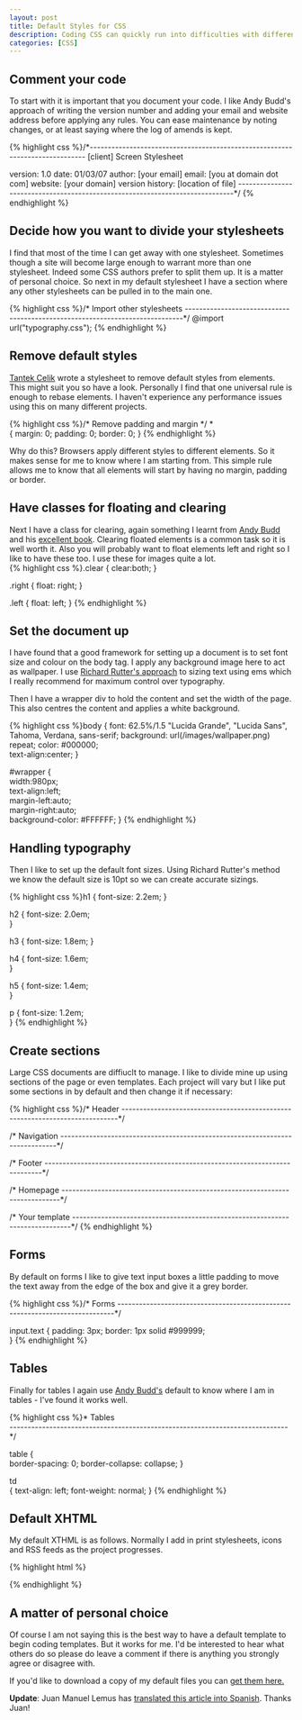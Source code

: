 ```yaml
--- 
layout: post
title: Default Styles for CSS
description: Coding CSS can quickly run into difficulties with different browsers interpreting code in different ways. Designs will never look the same in every browser but you can help yourself by using a default style set when you start coding.
categories: [CSS]
---
```

## Comment your code

To start with it is important that you document your code. I like Andy Budd's approach of writing the version number and adding your email and website address before applying any rules. You can ease maintenance by noting changes, or at least saying where the log of amends is kept. 

{% highlight css %}/*----------------------------------------------------------------------------- 
[client] Screen Stylesheet 

version:   1.0 
date:      01/03/07 
author:    [your email] 
email:     [you at domain dot com] 
website:   [your domain] 
version history: [location of file] 
-----------------------------------------------------------------------------*/
{% endhighlight %}

## Decide how you want to divide your stylesheets

I find that most of the time I can get away with one stylesheet. Sometimes though a site will become large enough to warrant more than one stylesheet. Indeed some CSS authors prefer to split them up. It is a matter of personal choice. So next in my default stylesheet I have a section where any other stylesheets can be pulled in to the main one. 

{% highlight css %}/* Import other stylesheets 
-----------------------------------------------------------------------------*/ 
@import url("typography.css");
{% endhighlight %}

## Remove default styles

[Tantek Celik][1] wrote a stylesheet to remove default styles from elements. This might suit you so have a look. Personally I find that one universal rule is enough to rebase elements. I haven't experience any performance issues using this on many different projects. 

{% highlight css %}/* Remove padding and margin */ 
*  
    { 
    margin: 0; 
    padding: 0; 
    border: 0; 
}
{% endhighlight %}

Why do this? Browsers apply different styles to different elements. So it makes sense for me to know where I am starting from. This simple rule allows me to know that all elements will start by having no margin, padding or border.

## Have classes for floating and clearing

Next I have a class for clearing, again something I learnt from [Andy Budd][2] and his [excellent book][3]. Clearing floated elements is a common task so it is well worth it. Also you will probably want to float elements left and right so I like to have these too. I use these for images quite a lot.  
{% highlight css %}.clear 
    { 
    clear:both; 
} 

.right 
    { 
    float: right; 
} 

.left 
    { 
    float: left; 
}
{% endhighlight %}

## Set the document up

I have found that a good framework for setting up a document is to set font size and colour on the body tag. I apply any background image here to act as wallpaper. I use [Richard Rutter's approach][4] to sizing text using ems which I really recommend for maximum control over typography.

Then I have a wrapper div to hold the content and set the width of the page. This also centres the content and applies a white background. 

{% highlight css %}body 
    { 
    font: 62.5%/1.5  "Lucida Grande", "Lucida Sans", Tahoma, Verdana, sans-serif; 
    background: url(/images/wallpaper.png) repeat; 
    color: #000000;     
    text-align:center; 
} 

#wrapper 
    {  
    width:980px;  
    text-align:left;   
    margin-left:auto;  
    margin-right:auto;  
    background-color: #FFFFFF; 
}
{% endhighlight %} 

## Handling typography

Then I like to set up the default font sizes. Using Richard Rutter's method we know the default size is 10pt so we can create accurate sizings. 

{% highlight css %}h1 
    { 
    font-size: 2.2em; 
} 
     
h2 
    { 
    font-size: 2.0em;     
} 
     
h3 
    { 
    font-size: 1.8em; 
} 
     
h4 
    { 
    font-size: 1.6em;     
} 
     
h5 
    { 
    font-size: 1.4em;     
} 
     
p 
    { 
    font-size: 1.2em;     
}
{% endhighlight %}
## Create sections

Large CSS documents are diffiuclt to manage. I like to divide mine up using sections of the page or even templates. Each project will vary but I like put some sections in by default and then change it if necessary: 

{% highlight css %}/* Header 
-----------------------------------------------------------------------------*/ 

/* Navigation 
-----------------------------------------------------------------------------*/ 

/* Footer 
-----------------------------------------------------------------------------*/ 

/* Homepage 
-----------------------------------------------------------------------------*/ 

/* Your template 
-----------------------------------------------------------------------------*/
{% endhighlight %} 

## Forms

By default on forms I like to give text input boxes a little padding to move the text away from the edge of the box and give it a grey border. 

{% highlight css %}/* Forms 
-----------------------------------------------------------------------------*/ 

input.text 
  { 
  padding: 3px; 
  border: 1px solid #999999;     
}
{% endhighlight %}

## Tables

Finally for tables I again use [Andy Budd's][2] default to know where I am in tables - I've found it works well. 

{% highlight css %}* Tables  
-----------------------------------------------------------------------------*/ 

table 
  {  
  border-spacing: 0; 
  border-collapse: collapse; 
} 

td  
  { 
  text-align: left; 
  font-weight: normal; 
}
{% endhighlight %}

## Default XHTML

My default XTHML is as follows. Normally I add in print stylesheets, icons and RSS feeds as the project progresses. 

{% highlight html %}<!DOCTYPE html PUBLIC "-//W3C//DTD XHTML 1.1//EN" "http://www.w3.org/TR/xhtml11/DTD/xhtml11.dtd"> 
<html xmlns="http://www.w3.org/1999/xhtml" xml:lang="en" lang="en"> 
<head> 
    <title>Page title here</title> 
    <style type="text/css" media="screen">@import "/css/screen.css";</style> 
    <meta name="DC.title" content="Title here" /> 
    <meta name="DC.subject" content="Keywords here" /> 
    <meta name="DC.description" content="Description here" /> 
    <meta name="DC.format" content="text/html" /> 
    <meta name="DC.publisher" content="Publisher here" /> 
    <meta name="DC.language" content="en" /> 
    <meta http-equiv="Content-Type" content="text/html;charset=UTF-8" /> 
</head> 
<body> 
  <div id="wrapper"> 
  </div> 
</body> 
</html>
{% endhighlight %}

## A matter of personal choice

Of course I am not saying this is the best way to have a default template to begin coding templates. But it works for me. I'd be interested to hear what others do so please do leave a comment if there is anything you strongly agree or disagree with. 

If you'd like to download a copy of my default files you can [get them here.][5]

**Update**: Juan Manuel Lemus has [translated this article into Spanish][6]. Thanks Juan!

 [1]: http://tantek.com/log/2004/undohtml.css
 [2]: http://www.andybudd.com/
 [3]: http://www.cssmastery.com/
 [4]: http://clagnut.com/blog/348/
 [5]: http://shapeshed.com/downloads/default_css.zip
 [6]: http://dotpress.wordpress.com/2007/04/04/css-estilos-por-defecto/
